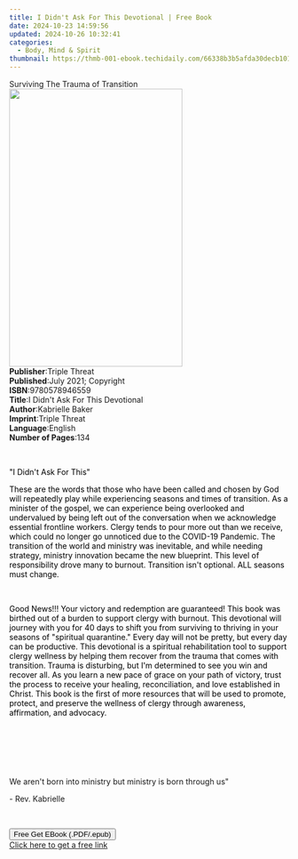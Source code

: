 ```yaml
---
title: I Didn't Ask For This Devotional | Free Book
date: 2024-10-23 14:59:56
updated: 2024-10-26 10:32:41
categories:
  - Body, Mind & Spirit
thumbnail: https://thmb-001-ebook.techidaily.com/66338b3b5afda30decb101f0d166d75ee5734772596e905568b096c86a5243e8.jpg
---
```

<main id="book-container">
  <div class="flex flex-col">
    <div class="book-brief flex-1 py-6 px-4 sm:p-6 md:py-10 md:px-8">
      <!-- brief-->
      <div class="book-brief-main">Surviving The Trauma of Transition</div>
    </div>
    <div
      class="book-meta-info flex-1 grid gap-4 col-start-1 col-end-3 row-start-1 sm:mb-6 sm:grid-cols-4 lg:gap-6 lg:col-start-2 lg:row-end-6 lg:row-span-6 lg:mb-0"
    >
      <div
        class="book-meta-info-left place-content-center mt-4 p-4 text-sm leading-6 col-start-2 col-span-2 dark:text-slate-400"
      >
        <img
          class="w-full h-500 object-cover rounded-lg sm:h-255 sm:col-span-2 lg:col-span-full"
          src="https://img-001-ebook.techidaily.com/f441e64ff3b22b552c4ea8afe4aa0313da3d0ca20d7ba24f23a3a638d8fcfea7.jpg"
          alt=""
          width="312"
          height="500"
        />
      </div>
      <div
        class="book-meta-info-right mt-2 col-start-1 row-start-2 col-span-3 self-center"
      >
        <!-- meta data  -->
        <div class="flex flex-col px-4 md:px-8">
          <div class="flex-1">
            <strong>Publisher</strong>:<span class="px-2">Triple Threat</span>
          </div>
          <div class="flex-1">
            <strong>Published</strong>:<span class="px-2"
              >July 2021; Copyright</span
            >
          </div>
          <div class="flex-1">
            <strong>ISBN</strong>:<span class="px-2">9780578946559</span>
          </div>
          <div class="flex-1">
            <strong>Title</strong>:<span class="px-2"
              >I Didn&#39;t Ask For This Devotional</span
            >
          </div>
          <div class="flex-1">
            <strong>Author</strong>:<span class="px-2">Kabrielle Baker</span>
          </div>
          <div class="flex-1">
            <strong>Imprint</strong>:<span class="px-2">Triple Threat</span>
          </div>
          <div class="flex-1">
            <strong>Language</strong>:<span class="px-2">English</span>
          </div>
          <div class="flex-1">
            <strong>Number of Pages</strong>:<span class="px-2">134</span>
          </div>
        </div>
      </div>
    </div>
    <div class="book-description flex-1 py-6 px-4 sm:p-6 md:py-10 md:px-8">
      <div class="book-description-main">
        <div accordion-content="" id="description">
          <p><br /></p>
          <p>
            <span style="color: rgb(0, 0, 0)">"I Didn't Ask For This"</span>
          </p>
          <p>
            <span style="color: rgb(0, 0, 0)"
              >These are the words that those who have been called and chosen by
              God will repeatedly play while experiencing seasons and times of
              transition. As a minister of the gospel, we can experience being
              overlooked and undervalued by being left out of the conversation
              when we acknowledge essential frontline workers. Clergy tends to
              pour more out than we receive, which could no longer go unnoticed
              due to the COVID-19 Pandemic. The transition of the world and
              ministry was inevitable, and while needing strategy, ministry
              innovation became the new blueprint. This level of responsibility
              drove many to burnout. Transition isn't optional. ALL seasons must
              change.</span
            >
          </p>
          <p><br /></p>
          <p>
            <span style="color: rgb(0, 0, 0)"
              >Good News!!! Your victory and redemption are guaranteed! This
              book was birthed out of a burden to support clergy with
              burnout.&nbsp;This devotional will journey with you for 40 days to
              shift you from surviving to thriving in your seasons of "spiritual
              quarantine." Every day will not be pretty, but every day can be
              productive. This devotional is a spiritual rehabilitation tool to
              support clergy wellness by helping them recover from the trauma
              that comes with transition. Trauma is disturbing, but I'm
              determined to see you win and recover all. As you learn a new pace
              of grace on your path of victory, trust the process to receive
              your healing, reconciliation, and love established in
              Christ.&nbsp;This book is the first of more resources that will be
              used to promote, protect, and preserve the wellness of clergy
              through awareness, affirmation, and advocacy.</span
            >
          </p>
          <p><br /></p>
          <p><br /></p>
          <p><br /></p>
          <p>
            We aren't born into ministry but ministry is born through us"&nbsp;
          </p>
          <p>- Rev. Kabrielle&nbsp;</p>
          <p><br /></p>
        </div>
        <div class="accordion-fader"></div>
      </div>
    </div>
    <div class="book-excerpts flex-1 py-6 px-4 sm:p-6 md:py-10 md:px-8"></div>
    <div
      class="book-about-author flex-1 py-6 px-4 sm:p-6 md:py-10 md:px-8"
    ></div>
    <div class="book-free-get flex-1 py-6 px-4 sm:p-6 md:py-10 md:px-8">
      <button
        id="btn-free-get"
        class="bg-blue-500 hover:bg-blue-700 text-white font-bold py-2 px-4 rounded"
      >
        Free Get EBook (.PDF/.epub)
      </button>
      <div id="countdown-display" class="px-2 text-lg mt-2"></div>
      <a
        id="free-link"
        class="hidden bg-blue-500 hover:bg-blue-700 text-white font-bold py-2 px-4 rounded"
        href="https://www.ebooks.com/en-us/book/210340281/i-didn-t-ask-for-this-devotional/kabrielle-baker/"
        target="_blank"
        >Click here to get a free link</a
      >
    </div>
    <script>
      let countdownTime = 0;
      let countdownInterval = null;
      document
        .getElementById('btn-free-get')
        .addEventListener('click', startCountdown);
      function startCountdown() {
        countdownTime = new Date().getTime() + 60000 * 3;
        countdownInterval = setInterval(updateCountdown, 1000);
        document.getElementById('btn-free-get').disabled = true;
        document
          .getElementById('btn-free-get')
          .classList.add('bg-gray-500', 'cursor-not-allowed');
      }
      function updateCountdown() {
        let currentTime = new Date().getTime();
        let timeLeft = countdownTime - currentTime;
        let secondsLeft = Math.floor(timeLeft / 1000);
        document.getElementById('countdown-display').innerHTML =
          `Remaining time: ${secondsLeft} seconds.`;
        if (secondsLeft <= 0) {
          clearInterval(countdownInterval);
          document.getElementById('btn-free-get').classList.add('hidden');
          document.getElementById('free-link').classList.remove('hidden');
          document.getElementById('countdown-display').innerHTML = '';
        }
      }
    </script>
  </div>
</main>
